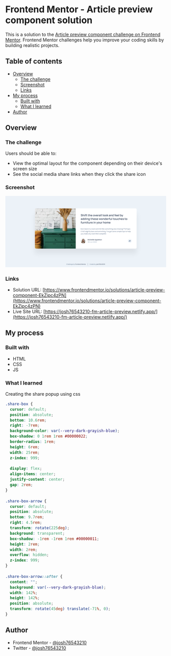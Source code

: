 # Frontend Mentor - Article preview component solution

This is a solution to the [Article preview component challenge on Frontend Mentor](https://www.frontendmentor.io/challenges/article-preview-component-dYBN_pYFT). Frontend Mentor challenges help you improve your coding skills by building realistic projects.

## Table of contents

- [Overview](#overview)
  - [The challenge](#the-challenge)
  - [Screenshot](#screenshot)
  - [Links](#links)
- [My process](#my-process)
  - [Built with](#built-with)
  - [What I learned](#what-i-learned)
- [Author](#author)

## Overview

### The challenge

Users should be able to:

- View the optimal layout for the component depending on their device's screen size
- See the social media share links when they click the share icon

### Screenshot

![](./images/screenshot.png)

### Links

- Solution URL: [https://www.frontendmentor.io/solutions/article-preview-component-EkZipc4zPN](https://www.frontendmentor.io/solutions/article-preview-component-EkZipc4zPN)
- Live Site URL: [https://josh76543210-fm-article-preview.netlify.app/](https://josh76543210-fm-article-preview.netlify.app/)

## My process

### Built with

- HTML
- CSS
- JS

### What I learned

Creating the share popup using css

```css
.share-box {
  cursor: default;
  position: absolute;
  bottom: 10.6rem;
  right: -7rem;
  background-color: var(--very-dark-grayish-blue);
  box-shadow: 0 1rem 1rem #00000022;
  border-radius: 1rem;
  height: 6rem;
  width: 25rem;
  z-index: 999;

  display: flex;
  align-items: center;
  justify-content: center;
  gap: 2rem;
}

.share-box-arrow {
  cursor: default;
  position: absolute;
  bottom: 9.7rem;
  right: 4.5rem;
  transform: rotate(225deg);
  background: transparent;
  box-shadow: -1rem -1rem 1rem #00000011;
  height: 2rem;
  width: 2rem;
  overflow: hidden;
  z-index: 999;
}

.share-box-arrow::after {
  content: "";
  background: var(--very-dark-grayish-blue);
  width: 142%;
  height: 142%;
  position: absolute;
  transform: rotate(45deg) translate(-71%, 0);
}
```

## Author

- Frontend Mentor - [@josh76543210](https://www.frontendmentor.io/profile/josh76543210)
- Twitter - [@josh76543210](https://www.twitter.com/josh76543210)
